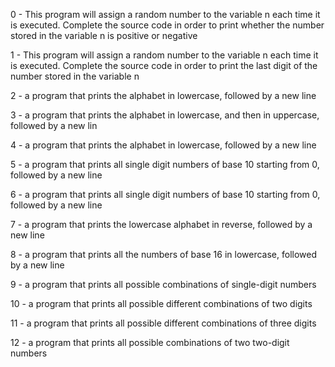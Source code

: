 0 - This program will assign a random number to the variable n each time it is executed. Complete the source code in order to print whether the number stored in the variable n is positive or negative

1 - This program will assign a random number to the variable n each time it is executed. Complete the source code in order to print the last digit of the number stored in the variable n

2 - a program that prints the alphabet in lowercase, followed by a new line

3 - a program that prints the alphabet in lowercase, and then in uppercase, followed by a new lin

4 - a program that prints the alphabet in lowercase, followed by a new line

5 - a program that prints all single digit numbers of base 10 starting from 0, followed by a new line

6 - a program that prints all single digit numbers of base 10 starting from 0, followed by a new line

7 - a program that prints the lowercase alphabet in reverse, followed by a new line

8 - a program that prints all the numbers of base 16 in lowercase, followed by a new line

9 - a program that prints all possible combinations of single-digit numbers

10 - a program that prints all possible different combinations of two digits

11 - a program that prints all possible different combinations of three digits

12 - a program that prints all possible combinations of two two-digit numbers
